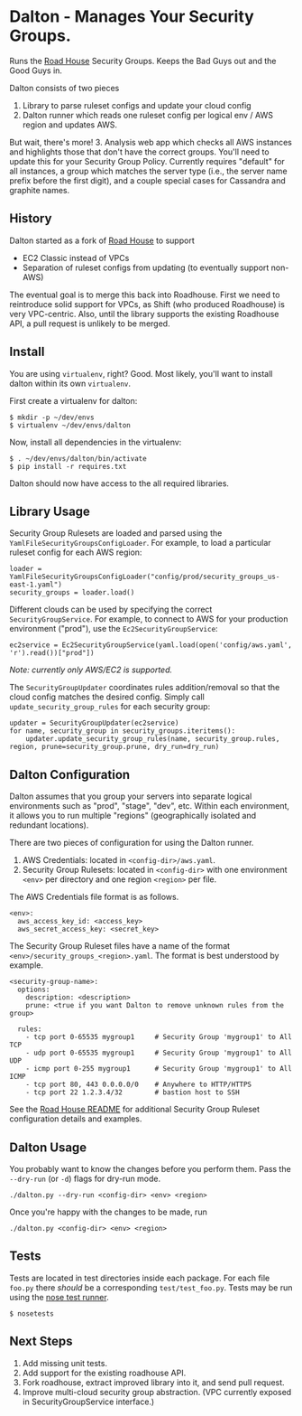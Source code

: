 # Dalton - Manages Your Security Groups.

Runs the [Road House](https://github.com/awsroadhouse/roadhouse) Security Groups.
Keeps the Bad Guys out and the Good Guys in.

Dalton consists of two pieces
1. Library to parse ruleset configs and update your cloud config
2. Dalton runner which reads one ruleset config per logical env / AWS region and updates AWS.

But wait, there's more!
3. Analysis web app which checks all AWS instances and highlights those that don't have the correct groups.
   You'll need to update this for your Security Group Policy. Currently requires "default" for all instances,
   a group which matches the server type (i.e., the server name prefix before the first digit), and a couple
   special cases for Cassandra and graphite names.

## History

Dalton started as a fork of [Road House](https://github.com/awsroadhouse/roadhouse) to support
- EC2 Classic instead of VPCs
- Separation of ruleset configs from updating (to eventually support non-AWS)

The eventual goal is to merge this back into Roadhouse. First we need to reintroduce solid support
for VPCs, as Shift (who produced Roadhouse) is very VPC-centric. Also, until the library supports
the existing Roadhouse API, a pull request is unlikely to be merged.

## Install

You are using `virtualenv`, right? Good. Most likely, you'll want to install dalton within its own `virtualenv`.

First create a virtualenv for dalton:

    $ mkdir -p ~/dev/envs
    $ virtualenv ~/dev/envs/dalton

Now, install all dependencies in the virtualenv:

    $ . ~/dev/envs/dalton/bin/activate
    $ pip install -r requires.txt

Dalton should now have access to the all required libraries.

## Library Usage

Security Group Rulesets are loaded and parsed using the `YamlFileSecurityGroupsConfigLoader`. For example,
to load a particular ruleset config for each AWS region:

    loader = YamlFileSecurityGroupsConfigLoader("config/prod/security_groups_us-east-1.yaml")
    security_groups = loader.load()

Different clouds can be used by specifying the correct `SecurityGroupService`. For example, to connect to AWS for your
production environment ("prod"), use the `Ec2SecurityGroupService`:

    ec2service = Ec2SecurityGroupService(yaml.load(open('config/aws.yaml', 'r').read())["prod"])

*Note: currently only AWS/EC2 is supported.*

The `SecurityGroupUpdater` coordinates rules addition/removal so that the cloud config matches the desired config.
Simply call `update_security_group_rules` for each security group:

    updater = SecurityGroupUpdater(ec2service)
    for name, security_group in security_groups.iteritems():
        updater.update_security_group_rules(name, security_group.rules, region, prune=security_group.prune, dry_run=dry_run)

## Dalton Configuration

Dalton assumes that you group your servers into separate logical environments such as "prod", "stage", "dev", etc.
Within each environment, it allows you to run multiple "regions" (geographically isolated and redundant locations).

There are two pieces of configuration for using the Dalton runner.

1. AWS Credentials: located in `<config-dir>/aws.yaml`.
2. Security Group Rulesets: located in `<config-dir>` with one environment `<env>` per directory and one region `<region>` per file.

The AWS Credentials file format is as follows.

    <env>:
      aws_access_key_id: <access_key>
      aws_secret_access_key: <secret_key>

The Security Group Ruleset files have a name of the format `<env>/security_groups_<region>.yaml`.
The format is best understood by example.

    <security-group-name>:
      options:
        description: <description>
        prune: <true if you want Dalton to remove unknown rules from the group>

      rules:
        - tcp port 0-65535 mygroup1     # Security Group 'mygroup1' to All TCP
        - udp port 0-65535 mygroup1     # Security Group 'mygroup1' to All UDP
        - icmp port 0-255 mygroup1      # Security Group 'mygroup1' to All ICMP
        - tcp port 80, 443 0.0.0.0/0    # Anywhere to HTTP/HTTPS
        - tcp port 22 1.2.3.4/32        # bastion host to SSH

See the [Road House README](https://github.com/awsroadhouse/roadhouse) for additional
Security Group Ruleset configuration details and examples.

## Dalton Usage

You probably want to know the changes before you perform them. Pass the `--dry-run` (or `-d`) flags for dry-run mode.

    ./dalton.py --dry-run <config-dir> <env> <region>

Once you're happy with the changes to be made, run

    ./dalton.py <config-dir> <env> <region>

## Tests

Tests are located in test directories inside each package. For each file `foo.py` there *should* be
a corresponding `test/test_foo.py`. Tests may be run using the [nose test runner](https://nose.readthedocs.org/en/latest/).

    $ nosetests

## Next Steps

1. Add missing unit tests.
2. Add support for the existing roadhouse API.
3. Fork roadhouse, extract improved library into it, and send pull request.
4. Improve multi-cloud security group abstraction. (VPC currently exposed in SecurityGroupService interface.)

